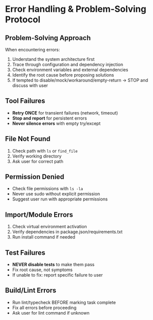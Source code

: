 # Error Handling & Problem-Solving Protocol

## Problem-Solving Approach
When encountering errors:
1. Understand the system architecture first
2. Trace through configuration and dependency injection
3. Check environment variables and external dependencies
4. Identify the root cause before proposing solutions
5. If tempted to disable/mock/workaround/empty-return → STOP and discuss with user

## Tool Failures
- **Retry ONCE** for transient failures (network, timeout)
- **Stop and report** for persistent errors
- **Never silence errors** with empty try/except

## File Not Found
1. Check path with `ls` or `find_file`
2. Verify working directory
3. Ask user for correct path

## Permission Denied
- Check file permissions with `ls -la`
- Never use sudo without explicit permission
- Suggest user run with appropriate permissions

## Import/Module Errors
1. Check virtual environment activation
2. Verify dependencies in package.json/requirements.txt
3. Run install command if needed

## Test Failures
- **NEVER disable tests** to make them pass
- Fix root cause, not symptoms
- If unable to fix: report specific failure to user

## Build/Lint Errors
- Run lint/typecheck BEFORE marking task complete
- Fix all errors before proceeding
- Ask user for lint command if unknown